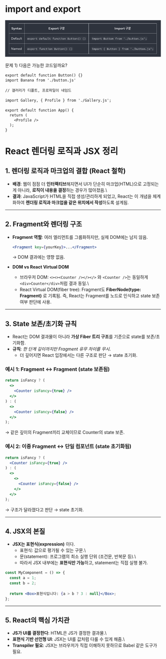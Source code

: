 # import and export

![](./image/export_import.png)

문제 1) 다음은 가능한 코드일까요?

```
export default function Button() {}
import Banana from './button.js'

// 갤러리가 디폴트, 프로파일이 네임드

import Gallery, { Profile } from './Gallery.js';

export default function App() {
  return (
    <Profile />
  );
}
```

# React 렌더링 로직과 JSX 정리

## 1. 렌더링 로직과 마크업의 결합 (React 철학)

- **배경**: 웹이 점점 더 **인터랙티브**해지면서 UI가 단순히
  마크업(HTML)으로 고정되는 게 아니라, **로직이 내용을 결정**하는
  경우가 많아졌음.\
- **결과**: JavaScript가 HTML을 직접 생성/관리하게 되었고, React는 이
  개념을 체계화하여 **렌더링 로직과 마크업을 같은 위치에서
  작성**하도록 설계됨.

---

## 2. Fragment와 렌더링 구조

- **Fragment 역할**: 여러 엘리먼트를 그룹화하지만, 실제 DOM에는 남지
  않음.

  ```jsx
  <Fragment key={yourKey}>...</Fragment>
  ```

  → DOM 결과에는 영향 없음.

- **DOM vs React Virtual DOM**

  - 브라우저 DOM: `<><><Counter /></></>` 와 `<Counter />`는
    동일하게 `<div>Counter</div>`처럼 결과 동일.\
  - React Virtual DOM(fiber tree): Fragment도 **FiberNode(type:
    Fragment)** 로 기록됨. 즉, React는 Fragment를 노드로 인식하고
    state 보존 여부 판단에 사용.

---

## 3. State 보존/초기화 규칙

- React는 DOM 결과물이 아니라 **가상 Fiber 트리 구조**를 기준으로
  state를 보존/초기화함.
- **규칙**: _한 단계 깊이까지만 Fragment 유무 차이를 무시_.
  - 더 깊어지면 React 입장에서는 다른 구조로 판단 → state 초기화.

### 예시 1: Fragment ↔ Fragment (state 보존됨)

```jsx
return isFancy ? (
  <>
    <Counter isFancy={true} />
  </>
) : (
  <>
    <Counter isFancy={false} />
  </>
);
```

→ 같은 깊이의 Fragment끼리 교체이므로 Counter의 state 보존.

### 예시 2: 이중 Fragment ↔ 단일 컴포넌트 (state 초기화됨)

```jsx
return isFancy ? (
  <Counter isFancy={true} />
) : (
  <>
    <>
      <Counter isFancy={false} />
    </>
  </>
);
```

→ 구조가 달라졌다고 판단 → state 초기화.

---

## 4. JSX의 본질

- **JSX는 표현식(expression)** 이다.
  - 표현식: 값으로 평가될 수 있는 구문.\
  - 문(statement): 프로그램의 최소 실행 단위 (조건문, 반복문 등).\
  - 따라서 JSX 내부에는 **표현식만 가능**하고, statement는 직접 실행
    불가.

```jsx
const MyComponent = () => {
  const a = 1;
  const b = 2;

  return <Box>표현식입니다: {a > b ? 3 : null}</Box>;
};
```

---

## 5. React의 핵심 가치관

- **JS가 UI를 결정한다**: HTML은 JS가 결정한 결과물.\
- **표현식 기반 선언형 UI**: JSX는 UI를 값처럼 다룰 수 있게 해줌.\
- **Transpiler 필요**: JSX는 브라우저가 직접 이해하지 못하므로 Babel
  같은 도구가 필요.
